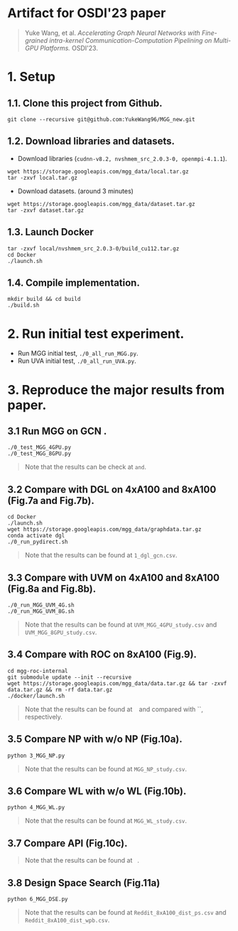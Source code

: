 # Artifact for OSDI'23 paper 
> Yuke Wang, et al. *Accelerating Graph Neural Networks with Fine-grained intra-kernel Communication-Computation Pipelining on Multi-GPU Platforms.* OSDI'23.

# 1. Setup

## 1.1. Clone this project from Github.
```
git clone --recursive git@github.com:YukeWang96/MGG_new.git
```

## 1.2. Download libraries and datasets.
+ Download libraries (`cudnn-v8.2, nvshmem_src_2.0.3-0, openmpi-4.1.1`).
```
wget https://storage.googleapis.com/mgg_data/local.tar.gz
tar -zxvf local.tar.gz
```
+ Download datasets. (around 3 minutes)
```
wget https://storage.googleapis.com/mgg_data/dataset.tar.gz
tar -zxvf dataset.tar.gz
```

## 1.3. Launch Docker 
```
tar -zxvf local/nvshmem_src_2.0.3-0/build_cu112.tar.gz 
cd Docker 
./launch.sh
```

## 1.4. Compile implementation.
```
mkdir build && cd build
./build.sh
```
# 2. Run initial test experiment.
+ Run MGG initial test, `./0_all_run_MGG.py`.
+ Run UVA initial test, `./0_all_run_UVA.py`.


# 3. Reproduce the major results from paper.

## 3.1 Run MGG on GCN .
```
./0_test_MGG_4GPU.py
./0_test_MGG_8GPU.py
```

> Note that the results can be check at `` and ``.
## 3.2 Compare with DGL on 4xA100 and 8xA100 (Fig.7a and Fig.7b).
```
cd Docker
./launch.sh
wget https://storage.googleapis.com/mgg_data/graphdata.tar.gz
conda activate dgl
./0_run_pydirect.sh

```
> Note that the results can be found at `1_dgl_gcn.csv`.

## 3.3 Compare with UVM on 4xA100 and 8xA100 (Fig.8a and Fig.8b).
```
./0_run_MGG_UVM_4G.sh
./0_run_MGG_UVM_8G.sh
```
> Note that the results can be found at `UVM_MGG_4GPU_study.csv` and `UVM_MGG_8GPU_study.csv`.

## 3.4 Compare with ROC on 8xA100 (Fig.9).
```
cd mgg-roc-internal
git submodule update --init --recursive
wget https://storage.googleapis.com/mgg_data/data.tar.gz && tar -zxvf data.tar.gz && rm -rf data.tar.gz
./docker/launch.sh
```
> Note that the results can be found at ` ` and compared with ``, respectively.

## 3.5 Compare NP with w/o NP (Fig.10a).
```
python 3_MGG_NP.py
```

> Note that the results can be found at `MGG_NP_study.csv`.

## 3.6 Compare WL with w/o WL (Fig.10b).
```
python 4_MGG_WL.py
```
> Note that the results can be found at `MGG_WL_study.csv`.

## 3.7 Compare API (Fig.10c).

> Note that the results can be found at ` `.

## 3.8 Design Space Search (Fig.11a)
```
python 6_MGG_DSE.py
```
> Note that the results can be found at `Reddit_8xA100_dist_ps.csv` and `Reddit_8xA100_dist_wpb.csv`.